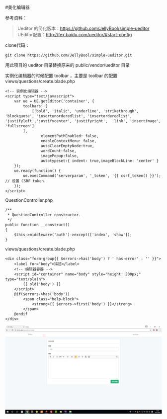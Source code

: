 #美化编辑器

参考资料：
>Ueditor 的简化版本：https://github.com/JellyBool/simple-ueditor  
>UEditor配置：http://fex.baidu.com/ueditor/#start-config

clone代码：
```
git clone https://github.com/JellyBool/simple-ueditor.git
```

用此项目的 ueditor 目录替换原来的 public/vendor/ueditor 目录

实例化编辑器的时候配置 toolbar ，主要是 toolbar 的配置
views/questions/create.blade.php
```
<!-- 实例化编辑器 -->
<script type="text/javascript">
    var ue = UE.getEditor('container', {
        toolbars: [
            ['bold', 'italic', 'underline', 'strikethrough', 'blockquote', 'insertunorderedlist', 'insertorderedlist', 'justifyleft','justifycenter', 'justifyright',  'link', 'insertimage', 'fullscreen']
        ],
                elementPathEnabled: false,
                enableContextMenu: false,
                autoClearEmptyNode:true,
                wordCount:false,
                imagePopup:false,
                autotypeset:{ indent: true,imageBlockLine: 'center' }
    });
    ue.ready(function() {
        ue.execCommand('serverparam', '_token', '{{ csrf_token() }}'); // 设置 CSRF token.
    });
</script>
```

QuestionController.php
```
/**
 * QuestionController constructor.
 */
public function __construct()
{
    $this->middleware('auth')->except(['index', 'show']);
}
```

views/questions/create.blade.php
```
<div class="form-group{{ $errors->has('body') ? ' has-error' : '' }}">
    <label for="body">描述</label>
    <!-- 编辑器容器 -->
    <script id="container" name="body" style="height: 200px;" type="text/plain">
        {{ old('body') }}
    </script>
    @if($errors->has('body'))
        <span class="help-block">
            <strong>{{ $errors->first('body') }}</strong>
        </span>
    @endif
</div>
```
![](image/screenshot_1491288351318.png)


